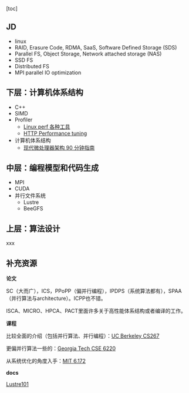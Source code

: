 [toc]

## JD

* linux
* RAID, Erasure Code, RDMA, SaaS, Software Defined Storage (SDS)
* Parallel FS, Object Storage, Network attached storage (NAS)
* SSD FS
* Distributed FS
* MPI parallel IO optimization





## 下层：计算机体系结构

* C++
* SIMD
* Profiler
  * [Linux perf 各种工具](https://www.brendangregg.com/linuxperf.html)
  * [HTTP Performance tuning](https://talawah.io/blog/extreme-http-performance-tuning-one-point-two-million/)
* 计算机体系结构
  * [现代微处理器架构 90 分钟指南](https://www.starduster.me/2020/11/05/modern-microprocessors-a-90-minute-guide/)



## 中层：编程模型和代码生成

* MPI
* CUDA
* 并行文件系统
  * Lustre
  * BeeGFS



## 上层：算法设计

xxx





## 补充资源

**论文**

SC（大而广），ICS，PPoPP（偏并行编程），IPDPS（系统算法都有），SPAA（并行算法与architecture）。ICPP也不错。

ISCA、MICRO、HPCA、PACT里面许多关于高性能体系结构或者编译的工作。

**课程**

比较全面的介绍（包括并行算法、并行编程）：[UC Berkeley CS267](https://link.zhihu.com/?target=https%3A//sites.google.com/lbl.gov/cs267-spr2021%3Fpli%3D1)

更偏并行算法一些的：[Georgia Tech CSE 6220](https://link.zhihu.com/?target=https%3A//omscs.gatech.edu/cse-6220-intro-hpc)

从系统优化的角度入手：[MIT 6.172](https://link.zhihu.com/?target=https%3A//ocw.mit.edu/courses/6-172-performance-engineering-of-software-systems-fall-2018/)

**docs**

[Lustre101](https://lustre.ornl.gov/lustre101-courses/)
